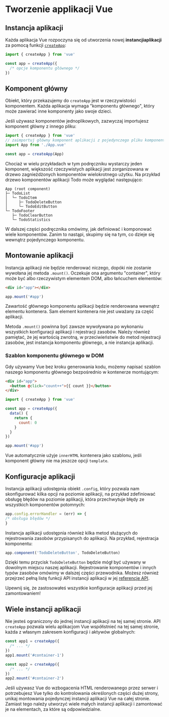 # Tworzenie applikacji Vue

## Instancja aplikacji

Każda aplikacja Vue rozpoczyna się od utworzenia nowej  **instancjiaplikacji** za pomocą funkcji [`createApp`](/api/application#createapp):

```js
import { createApp } from 'vue'

const app = createApp({
  /* opcje komponentu głównego */
})
```

## Komponent główny

Obiekt, który przekazujemy do `createApp` jest w rzeczywistości komponentem. Każda aplikacja wymaga "komponentu głównego", który może zawierać inne komponenty jako swoje dzieci.

Jeśli używasz komponentów jednoplikowych, zazwyczaj importujesz komponent główny z innego pliku:

```js
import { createApp } from 'vue'
// zaimportuj główny komponent aplikacji z pojedynczego pliku komponentu.
import App from './App.vue'

const app = createApp(App)
```

Chociaż w wielu przykładach w tym podręczniku wystarczy jeden komponent, większość rzeczywistych aplikacji jest zorganizowana w drzewo zagnieżdżonych komponentów wielokrotnego użytku. Na przykład drzewo komponentów aplikacji Todo może wyglądać następująco:

```
App (root component)
├─ TodoList
│  └─ TodoItem
│     ├─ TodoDeleteButton
│     └─ TodoEditButton
└─ TodoFooter
   ├─ TodoClearButton
   └─ TodoStatistics
```

W dalszej części podręcznika omówimy, jak definiować i komponować wiele komponentów. Zanim to nastąpi, skupimy się na tym, co dzieje się wewnątrz pojedynczego komponentu.

## Montowanie aplikacji

Instancja aplikacji nie będzie renderować niczego, dopóki nie zostanie wywołana jej metoda `.mount()`. Oczekuje ona argumentu "container", który może być albo rzeczywistym elementem DOM, albo łańcuchem elementów:

```html
<div id="app"></div>
```

```js
app.mount('#app')
```

Zawartość głównego komponentu aplikacji będzie renderowana wewnątrz elementu kontenera. Sam element kontenera nie jest uważany za część aplikacji.

Metoda `.mount()` powinna być zawsze wywoływana po wykonaniu wszystkich konfiguracji aplikacji i rejestracji zasobów. Należy również pamiętać, że jej wartością zwrotną, w przeciwieństwie do metod rejestracji zasobów, jest instancja komponentu głównego, a nie instancja aplikacji.

### Szablon komponentu głównego w DOM

Gdy używamy Vue bez kroku generowania kodu, możemy napisać szablon naszego komponentu głównego bezpośrednio w kontenerze montującym:

```html
<div id="app">
  <button @click="count++">{{ count }}</button>
</div>
```

```js
import { createApp } from 'vue'

const app = createApp({
  data() {
    return {
      count: 0
    }
  }
})

app.mount('#app')
```

Vue automatycznie użyje `innerHTML` kontenera jako szablonu, jeśli komponent główny nie ma jeszcze opcji `template`.

## Konfiguracje aplikacji

Instancja aplikacji udostępnia obiekt `.config`, który pozwala nam skonfigurować kilka opcji na poziomie aplikacji, na przykład zdefiniować obsługę błędów na poziomie aplikacji, która przechwytuje błędy ze wszystkich komponentów potomnych:

```js
app.config.errorHandler = (err) => {
/* obsługa błędów */
}
```

Instancja aplikacji udostępnia również kilka metod służących do rejestrowania zasobów przypisanych do aplikacji. Na przykład, rejestracja komponentu:

```js
app.component('TodoDeleteButton', TodoDeleteButton)
```

Dzięki temu przycisk `TodoDeleteButton` będzie mógł być używany w dowolnym miejscu naszej aplikacji. Rejestrowanie komponentów i innych typów zasobów omówimy w dalszej części przewodnika. Możesz również przejrzeć pełną listę funkcji API instancji aplikacji w jej [referencje API](/api/application).

Upewnij się, że zastosowałeś wszystkie konfiguracje aplikacji przed jej zamontowaniem!

## Wiele instancji aplikacji

Nie jesteś ograniczony do jednej instancji aplikacji na tej samej stronie. API `createApp` pozwala wielu aplikacjom Vue współistnieć na tej samej stronie, każda z własnym zakresem konfiguracji i aktywów globalnych:

```js
const app1 = createApp({
  /* ... */
})
app1.mount('#container-1')

const app2 = createApp({
  /* ... */
})
app2.mount('#container-2')
```

Jeśli używasz Vue do wzbogacenia HTML renderowanego przez serwer i potrzebujesz Vue tylko do kontrolowania określonych części dużej strony, unikaj montowania pojedynczej instancji aplikacji Vue na całej stronie. Zamiast tego należy utworzyć wiele małych instancji aplikacji i zamontować je na elementach, za które są odpowiedzialne.
